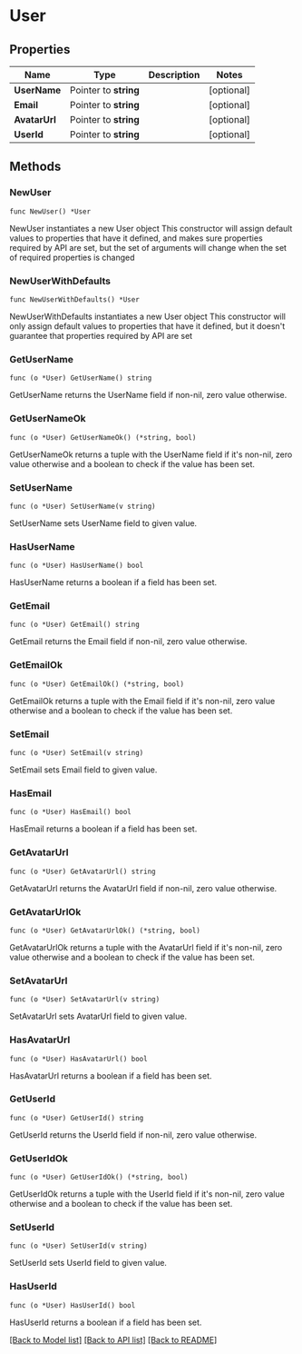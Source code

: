 # User

## Properties

Name | Type | Description | Notes
------------ | ------------- | ------------- | -------------
**UserName** | Pointer to **string** |  | [optional] 
**Email** | Pointer to **string** |  | [optional] 
**AvatarUrl** | Pointer to **string** |  | [optional] 
**UserId** | Pointer to **string** |  | [optional] 

## Methods

### NewUser

`func NewUser() *User`

NewUser instantiates a new User object
This constructor will assign default values to properties that have it defined,
and makes sure properties required by API are set, but the set of arguments
will change when the set of required properties is changed

### NewUserWithDefaults

`func NewUserWithDefaults() *User`

NewUserWithDefaults instantiates a new User object
This constructor will only assign default values to properties that have it defined,
but it doesn't guarantee that properties required by API are set

### GetUserName

`func (o *User) GetUserName() string`

GetUserName returns the UserName field if non-nil, zero value otherwise.

### GetUserNameOk

`func (o *User) GetUserNameOk() (*string, bool)`

GetUserNameOk returns a tuple with the UserName field if it's non-nil, zero value otherwise
and a boolean to check if the value has been set.

### SetUserName

`func (o *User) SetUserName(v string)`

SetUserName sets UserName field to given value.

### HasUserName

`func (o *User) HasUserName() bool`

HasUserName returns a boolean if a field has been set.

### GetEmail

`func (o *User) GetEmail() string`

GetEmail returns the Email field if non-nil, zero value otherwise.

### GetEmailOk

`func (o *User) GetEmailOk() (*string, bool)`

GetEmailOk returns a tuple with the Email field if it's non-nil, zero value otherwise
and a boolean to check if the value has been set.

### SetEmail

`func (o *User) SetEmail(v string)`

SetEmail sets Email field to given value.

### HasEmail

`func (o *User) HasEmail() bool`

HasEmail returns a boolean if a field has been set.

### GetAvatarUrl

`func (o *User) GetAvatarUrl() string`

GetAvatarUrl returns the AvatarUrl field if non-nil, zero value otherwise.

### GetAvatarUrlOk

`func (o *User) GetAvatarUrlOk() (*string, bool)`

GetAvatarUrlOk returns a tuple with the AvatarUrl field if it's non-nil, zero value otherwise
and a boolean to check if the value has been set.

### SetAvatarUrl

`func (o *User) SetAvatarUrl(v string)`

SetAvatarUrl sets AvatarUrl field to given value.

### HasAvatarUrl

`func (o *User) HasAvatarUrl() bool`

HasAvatarUrl returns a boolean if a field has been set.

### GetUserId

`func (o *User) GetUserId() string`

GetUserId returns the UserId field if non-nil, zero value otherwise.

### GetUserIdOk

`func (o *User) GetUserIdOk() (*string, bool)`

GetUserIdOk returns a tuple with the UserId field if it's non-nil, zero value otherwise
and a boolean to check if the value has been set.

### SetUserId

`func (o *User) SetUserId(v string)`

SetUserId sets UserId field to given value.

### HasUserId

`func (o *User) HasUserId() bool`

HasUserId returns a boolean if a field has been set.


[[Back to Model list]](../README.md#documentation-for-models) [[Back to API list]](../README.md#documentation-for-api-endpoints) [[Back to README]](../README.md)


